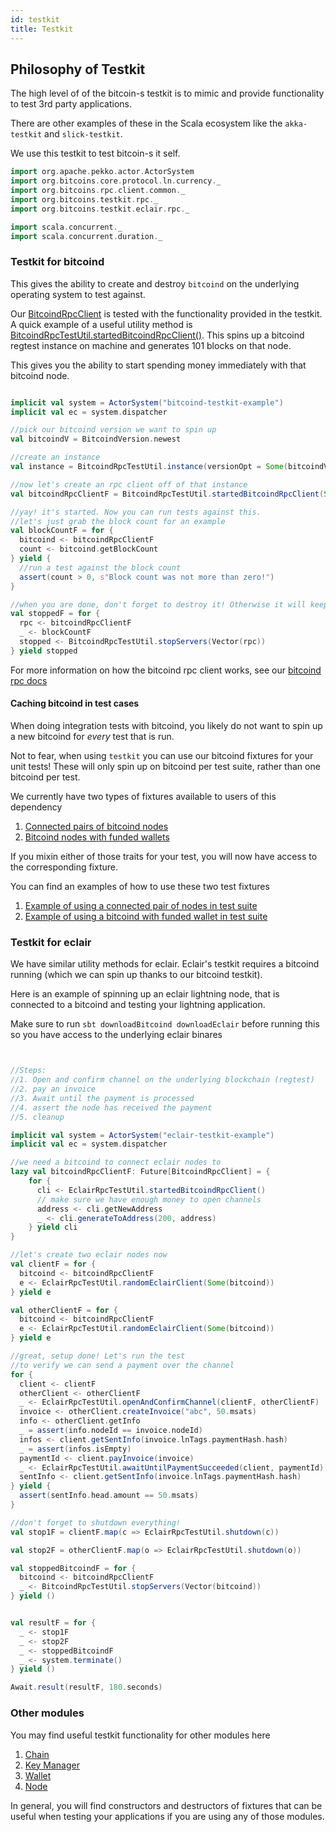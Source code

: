 ```yaml
---
id: testkit
title: Testkit
---
```


## Philosophy of Testkit

The high level of of the bitcoin-s testkit is to mimic and provide functionality to test 3rd party applications.

There are other examples of these in the Scala ecosystem like the `akka-testkit` and `slick-testkit`.

We use this testkit to test bitcoin-s it self.

```scala mdoc:invisible
import org.apache.pekko.actor.ActorSystem
import org.bitcoins.core.protocol.ln.currency._
import org.bitcoins.rpc.client.common._
import org.bitcoins.testkit.rpc._
import org.bitcoins.testkit.eclair.rpc._

import scala.concurrent._
import scala.concurrent.duration._
```

### Testkit for bitcoind

This gives the ability to create and destroy `bitcoind` on the underlying operating system to test against.

Our [BitcoindRpcClient](/api/org/bitcoins/rpc/client/common/BitcoindRpcClient) is tested with the functionality provided in the testkit.
A quick example of a useful utility method is [BitcoindRpcTestUtil.startedBitcoindRpcClient()](/api/org/bitcoins/testkit/rpc/BitcoindRpcTestUtil).
This spins up a bitcoind regtest instance on machine and generates 101 blocks on that node.

This gives you the ability to start spending money immediately with that bitcoind node.

```scala mdoc:compile-only

implicit val system = ActorSystem("bitcoind-testkit-example")
implicit val ec = system.dispatcher

//pick our bitcoind version we want to spin up
val bitcoindV = BitcoindVersion.newest

//create an instance
val instance = BitcoindRpcTestUtil.instance(versionOpt = Some(bitcoindV))

//now let's create an rpc client off of that instance
val bitcoindRpcClientF = BitcoindRpcTestUtil.startedBitcoindRpcClient(Some(instance), Vector.newBuilder)

//yay! it's started. Now you can run tests against this.
//let's just grab the block count for an example
val blockCountF = for {
  bitcoind <- bitcoindRpcClientF
  count <- bitcoind.getBlockCount
} yield {
  //run a test against the block count
  assert(count > 0, s"Block count was not more than zero!")
}

//when you are done, don't forget to destroy it! Otherwise it will keep running on the underlying os
val stoppedF = for {
  rpc <- bitcoindRpcClientF
  _ <- blockCountF
  stopped <- BitcoindRpcTestUtil.stopServers(Vector(rpc))
} yield stopped

```

For more information on how the bitcoind rpc client works, see our [bitcoind rpc docs](../rpc/bitcoind.md)

#### Caching bitcoind in test cases

When doing integration tests with bitcoind, you likely do not want to spin up a
new bitcoind for _every_ test that is run.

Not to fear, when using `testkit` you can use our bitcoind fixtures for your unit tests!
These will only spin up on bitcoind per test suite, rather than one bitcoind per test.

We currently have two types of fixtures available to users of this dependency

1. [Connected pairs of bitcoind nodes](https://github.com/bitcoin-s/bitcoin-s/blob/eaac9c154c25f3bd76615ea2151092f06df6bdb4/testkit/src/main/scala/org/bitcoins/testkit/rpc/BitcoindFixtures.scala#L282)
2. [Bitcoind nodes with funded wallets](https://github.com/bitcoin-s/bitcoin-s/blob/eaac9c154c25f3bd76615ea2151092f06df6bdb4/testkit/src/main/scala/org/bitcoins/testkit/rpc/BitcoindFixtures.scala#L161)

If you mixin either of those traits for your test, you will now have access to the corresponding fixture.

You can find an examples of how to use these two test fixtures

1. [Example of using a connected pair of nodes in test suite](https://github.com/bitcoin-s/bitcoin-s/blob/32a6db930bdf849a94d92cd1de160b87845ab168/bitcoind-rpc-test/src/test/scala/org/bitcoins/rpc/common/WalletRpcTest.scala#L37)
2. [Example of using a bitcoind with funded wallet in test suite](https://github.com/bitcoin-s/bitcoin-s/blob/eaac9c154c25f3bd76615ea2151092f06df6bdb4/testkit/src/main/scala/org/bitcoins/testkit/rpc/BitcoindFixtures.scala#L161)


### Testkit for eclair

We have similar utility methods for eclair. Eclair's testkit requires a bitcoind running (which we can spin up thanks to our bitcoind testkit).

Here is an example of spinning up an eclair lightning node, that is connected to a bitcoind and testing your lightning application.

Make sure to run `sbt downloadBitcoind downloadEclair` before running this so you have access to the underlying eclair binares

```scala mdoc:compile-only


//Steps:
//1. Open and confirm channel on the underlying blockchain (regtest)
//2. pay an invoice
//3. Await until the payment is processed
//4. assert the node has received the payment
//5. cleanup

implicit val system = ActorSystem("eclair-testkit-example")
implicit val ec = system.dispatcher

//we need a bitcoind to connect eclair nodes to
lazy val bitcoindRpcClientF: Future[BitcoindRpcClient] = {
    for {
      cli <- EclairRpcTestUtil.startedBitcoindRpcClient()
      // make sure we have enough money to open channels
      address <- cli.getNewAddress
      _ <- cli.generateToAddress(200, address)
    } yield cli
}

//let's create two eclair nodes now
val clientF = for {
  bitcoind <- bitcoindRpcClientF
  e <- EclairRpcTestUtil.randomEclairClient(Some(bitcoind))
} yield e

val otherClientF = for {
  bitcoind <- bitcoindRpcClientF
  e <- EclairRpcTestUtil.randomEclairClient(Some(bitcoind))
} yield e

//great, setup done! Let's run the test
//to verify we can send a payment over the channel
for {
  client <- clientF
  otherClient <- otherClientF
  _ <- EclairRpcTestUtil.openAndConfirmChannel(clientF, otherClientF)
  invoice <- otherClient.createInvoice("abc", 50.msats)
  info <- otherClient.getInfo
  _ = assert(info.nodeId == invoice.nodeId)
  infos <- client.getSentInfo(invoice.lnTags.paymentHash.hash)
  _ = assert(infos.isEmpty)
  paymentId <- client.payInvoice(invoice)
  _ <- EclairRpcTestUtil.awaitUntilPaymentSucceeded(client, paymentId)
  sentInfo <- client.getSentInfo(invoice.lnTags.paymentHash.hash)
} yield {
  assert(sentInfo.head.amount == 50.msats)
}

//don't forget to shutdown everything!
val stop1F = clientF.map(c => EclairRpcTestUtil.shutdown(c))

val stop2F = otherClientF.map(o => EclairRpcTestUtil.shutdown(o))

val stoppedBitcoindF = for {
  bitcoind <- bitcoindRpcClientF
  _ <- BitcoindRpcTestUtil.stopServers(Vector(bitcoind))
} yield ()


val resultF = for {
  _ <- stop1F
  _ <- stop2F
  _ <- stoppedBitcoindF
  _ <- system.terminate()
} yield ()

Await.result(resultF, 180.seconds)
```

### Other modules

You may find useful testkit functionality for other modules here

1. [Chain](/api/org/bitcoins/testkit/chain/ChainUnitTest)
2. [Key Manager](/api/org/bitcoins/testkit/keymanager/KeyManagerApiUnitTest)
3. [Wallet](/api/org/bitcoins/testkit/wallet/BitcoinSWalletTest)
4. [Node](/api/org/bitcoins/testkit/node/NodeUnitTest)

In general, you will find constructors and destructors of fixtures that can be useful when testing your applications
if you are using any of those modules.
